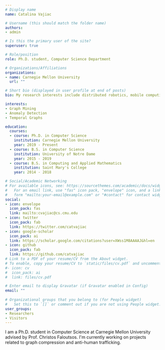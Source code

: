 ```yaml
---
# Display name
name: Catalina Vajiac

# Username (this should match the folder name)
authors:
- admin

# Is this the primary user of the site?
superuser: true

# Role/position
role: Ph.D. student, Computer Science Department

# Organizations/Affiliations
organizations:
- name: Carnegie Mellon University
  url: ""

# Short bio (displayed in user profile at end of posts)
bio: My research interests include distributed robotics, mobile computing and programmable matter.

interests:
- Graph Mining
- Anomaly Detection
- Temporal Graphs

education:
  courses:
  - course: Ph.D. in Computer Science
    institution: Carnegie Mellon University
    year: 2019 - Present
  - course: B.S. in Computer Science
    institution: University of Notre Dame
    year: 2015 - 2019
  - course: B.S. in Computing and Applied Mathematics
    institution: Saint Mary's College
    year: 2014 - 2018

# Social/Academic Networking
# For available icons, see: https://sourcethemes.com/academic/docs/widgets/#icons
#   For an email link, use "fas" icon pack, "envelope" icon, and a link in the
#   form "mailto:your-email@example.com" or "#contact" for contact widget.
social:
- icon: envelope
  icon_pack: fas
  link: mailto:cvajiac@cs.cmu.edu
- icon: twitter
  icon_pack: fab
  link: https://twitter.com/catvajiac
- icon: google-scholar
  icon_pack: ai
  link: https://scholar.google.com/citations?user=XWss1M8AAAAJ&hl=en
- icon: github
  icon_pack: fab
  link: https://github.com/catvajiac
# Link to a PDF of your resume/CV from the About widget.
# To enable, copy your resume/CV to `static/files/cv.pdf` and uncomment the lines below.  
#- icon: cv
#  icon_pack: ai
#  link: files/cv.pdf

# Enter email to display Gravatar (if Gravatar enabled in Config)
email: ""
  
# Organizational groups that you belong to (for People widget)
#   Set this to `[]` or comment out if you are not using People widget.  
user_groups:
- Researchers
- Visitors
---
```


I am a Ph.D. student in Computer Science at Carnegie Mellon University advised by Prof. Christos
Faloutsos. I'm currently working on projects related to graph compression and anti-human
trafficking.
